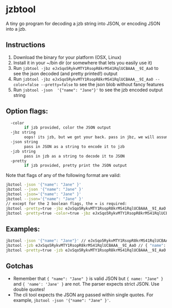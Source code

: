 # jzbtool

A tiny go program for decoding a jzb string into JSON, or encoding JSON into a jzb.

## Instructions

1. Download the binary for your platform (OSX, Linux)
2. Install it in your ~/bin dir (or somewhere that lets you easily use it)
3. Run `jzbtool -jbz eJxSqo5RykvMTY1RsopR8krMS41RqlUCBAAA__9I_AaO` to see the json decoded (and pretty printed!) output
4. Run `jzbtool -jbz eJxSqo5RykvMTY1RsopR8krMS41RqlUCBAAA__9I_AaO --color=false --pretty=false` to see the json blob without fancy features
5. Run `jsbtool -json  '{"name": "Jane"}'` to see the jzb encoded output string

## Option flags:

```bash
  -color
    	if jzb provided, color the JSON output
  -jbz string
    	oops! its jzb, but we got your back. pass in jbz, we will assume you meant jzb and will also decode it to JSON
  -json string
    	pass in JSON as a string to encode it to jzb
  -jzb string
    	pass in jzb as a string to decode it to JSON
  -pretty
    	if jzb provided, pretty print the JSON output
```

Note that flags of any of the following format are valid:

```bash
jbztool -json '{"name": "Jane" }'
jbztool --json '{"name": "Jane" }'
jbztool -json='{"name": "Jane" }'
jbztool --json='{"name": "Jane" }'
// except for the 2 boolean flags, the = is required:
jbztool -pretty=true -jbz eJxSqo5RykvMTY1RsopR8krMS41RqlUCBAAA__9I_AaO
jbztool -pretty=true -color=true -jbz eJxSqo5RykvMTY1RsopR8krMS41RqlUCBAAA__9I_AaO
```

## Examples:

```bash
jbztool -json '{"name": "Jane"}' // eJxSqo5RykvMTY1RsopR8krMS41RqlUCBAAA__9I_AaO
jbztool -jzb eJxSqo5RykvMTY1RsopR8krMS41RqlUCBAAA__9I_AaO // { "name": "Jane" }
jbztool -pretty=true -jzb eJxSqo5RykvMTY1RsopR8krMS41RqlUCBAAA__9I_AaO // { "name": "Jane" }
```

## Gotchas

- Remember that `{ "name": "Jane" }` is valid JSON but `{ name: "Jane" }` and `{ 'name': 'Jane' }` are not.  The parser expects strict JSON. Use double quotes!
- The cli tool expects the JSON arg passed within single quotes.  For example, `jbztool -json '{"name": "Jane" }'`.